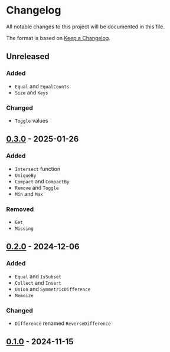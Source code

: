 # Changelog
All notable changes to this project will be documented in this file.

The format is based on [Keep a Changelog](https://keepachangelog.com/en/1.1.0/).

## Unreleased
### Added
* `Equal` and `EqualCounts`
* `Size` and `Keys`

### Changed
* `Toggle` values

## [0.3.0](https://github.com/coady/iterset/releases/tag/v0.3.0) - 2025-01-26
### Added
* `Intersect` function
* `UniqueBy`
* `Compact` and `CompactBy`
* `Remove` and `Toggle`
* `Min` and `Max`

### Removed
* `Get` 
* `Missing`

## [0.2.0](https://github.com/coady/iterset/releases/tag/v0.2.0) - 2024-12-06
### Added
* `Equal` and `IsSubset`
* `Collect` and `Insert`
* `Union` and `SymmetricDifference`
* `Memoize`

### Changed
* `Difference` renamed `ReverseDifference`

## [0.1.0](https://github.com/coady/iterset/releases/tag/v0.1.0) - 2024-11-15
